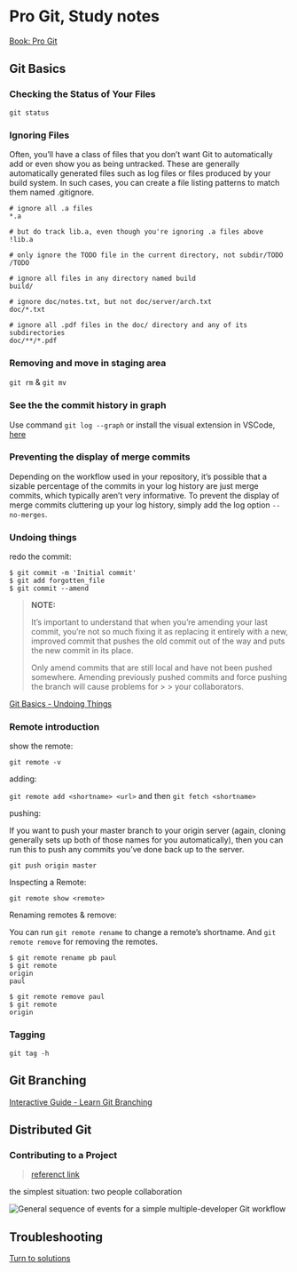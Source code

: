 # Pro Git, Study notes
[Book: Pro Git](https://git-scm.com/book/en/v2)

## Git Basics

### Checking the Status of Your Files

`git status`

### Ignoring Files

Often, you’ll have a class of files that you don’t want Git to automatically add or even show you as being untracked. These are generally automatically generated files such as log files or files produced by your build system. In such cases, you can create a file listing patterns to match them named .gitignore.

~~~
# ignore all .a files
*.a

# but do track lib.a, even though you're ignoring .a files above
!lib.a

# only ignore the TODO file in the current directory, not subdir/TODO
/TODO

# ignore all files in any directory named build
build/

# ignore doc/notes.txt, but not doc/server/arch.txt
doc/*.txt

# ignore all .pdf files in the doc/ directory and any of its subdirectories
doc/**/*.pdf
~~~

### Removing and move in staging area

`git rm` & `git mv`

### See the the commit history in graph

Use command `git log --graph` or install the visual extension in VSCode, [here](https://marketplace.visualstudio.com/items?itemName=mhutchie.git-graph) 

### Preventing the display of merge commits

Depending on the workflow used in your repository, it’s possible that a sizable percentage of the commits in your log history are just merge commits, which typically aren’t very informative. To prevent the display of merge commits cluttering up your log history, simply add the log option `--no-merges`.

### Undoing things

redo the commit:

~~~
$ git commit -m 'Initial commit'
$ git add forgotten_file
$ git commit --amend
~~~
> **NOTE:** 
>
> It’s important to understand that when you’re amending your last commit, you’re not so much fixing it as replacing it entirely with a new, improved commit that
> pushes the old commit out of the way and puts the new commit in its place. 
>
> Only amend commits that are still local and have not been pushed somewhere. Amending previously pushed commits and force pushing the branch will cause problems for > > your collaborators. 

[Git Basics - Undoing Things](https://git-scm.com/book/en/v2/Git-Basics-Undoing-Things)

### Remote introduction

show the remote:

`git remote -v`

adding:

`git remote add <shortname> <url>` and then `git fetch <shortname>` 

pushing: 

If you want to push your master branch to your origin server (again, cloning generally sets up both of those names for you automatically), then you can run this to push any commits you’ve done back up to the server.

`git push origin master`

Inspecting a Remote: 

`git remote show <remote>`

Renaming remotes & remove: 

You can run `git remote rename` to change a remote’s shortname. And `git remote remove` for removing the remotes. 

~~~
$ git remote rename pb paul
$ git remote
origin
paul
~~~

~~~
$ git remote remove paul
$ git remote
origin
~~~

### Tagging

`git tag -h`

## Git Branching 

[Interactive Guide - Learn Git Branching](https://github.com/YILIN1031/TheMissingSemester/blob/main/git/learn_git_branching.md)

## Distributed Git

### Contributing to a Project
> [referenct link](https://git-scm.com/book/en/v2/Distributed-Git-Contributing-to-a-Project)

the simplest situation: two people collaboration

![General sequence of events for a simple multiple-developer Git workflow](https://git-scm.com/book/en/v2/images/small-team-flow.png)

## Troubleshooting 
[Turn to solutions](https://github.com/YILIN1031/TheMissingSemester/blob/main/git/git.md#troubleshooting)
